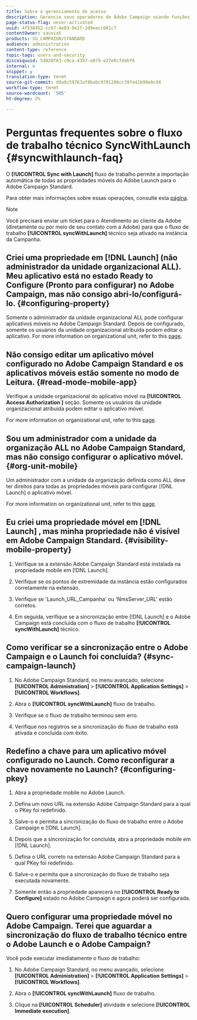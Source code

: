```yaml
---
title: Sobre o gerenciamento de acesso
description: Gerencie seus operadores de Adobe Campaign usando funções, grupos e unidades organizacionais.
page-status-flag: never-activated
uuid: 4f538452-cc67-4e03-9e2f-2d9eecc081c7
contentOwner: sauviat
products: SG_CAMPAIGN/STANDARD
audience: administration
content-type: reference
topic-tags: users-and-security
discoiquuid: 54028f63-c9ca-4397-a079-e27e0cfdebf6
internal: n
snippet: y
translation-type: tm+mt
source-git-commit: d0a0c59763af8babc9701206cc39fe41b98e0cd4
workflow-type: tm+mt
source-wordcount: '505'
ht-degree: 2%

---
```



# Perguntas frequentes sobre o fluxo de trabalho técnico SyncWithLaunch {#syncwithlaunch-faq}

O **[!UICONTROL Sync with Launch]** fluxo de trabalho permite a importação automática de todas as propriedades móveis do Adobe Launch para o Adobe Campaign Standard.

Para obter mais informações sobre essas operações, consulte esta [página](../../administration/using/technical-workflows.md).

>[!NOTE]
>
>Você precisará enviar um ticket para o Atendimento ao cliente da Adobe (diretamente ou por meio de seu contato com a Adobe) para que o fluxo de trabalho **[!UICONTROL syncWithLaunch]** técnico seja ativado na instância da Campanha.

## Criei uma propriedade em [!DNL Launch] (não administrador da unidade organizacional ALL). Meu aplicativo está no estado Ready to Configure (Pronto para configurar) no Adobe Campaign, mas não consigo abri-lo/configurá-lo. {#configuring-property}

Somente o administrador da unidade organizacional ALL pode configurar aplicativos móveis no Adobe Campaign Standard. Depois de configurado, somente os usuários da unidade organizacional atribuída podem editar o aplicativo. For more information on organizational unit, refer to this [page](../../administration/using/organizational-units.md).

## Não consigo editar um aplicativo móvel configurado no Adobe Campaign Standard e os aplicativos móveis estão somente no modo de Leitura. {#read-mode-mobile-app}

Verifique a unidade organizacional do aplicativo móvel na **[!UICONTROL Access Authorization ]** seção. Somente os usuários da unidade organizacional atribuída podem editar o aplicativo móvel.

For more information on organizational unit, refer to this [page](../../administration/using/organizational-units.md).

## Sou um administrador com a unidade da organização ALL no Adobe Campaign Standard, mas não consigo configurar o aplicativo móvel. {#org-unit-mobile}

Um administrador com a unidade da organização definida como ALL deve ter direitos para todas as propriedades móveis para configurar [!DNL Launch] o aplicativo móvel.

For more information on organizational unit, refer to this [page](../../administration/using/organizational-units.md).

## Eu criei uma propriedade móvel em [!DNL Launch] , mas minha propriedade não é visível em Adobe Campaign Standard. {#visibility-mobile-property}

1. Verifique se a extensão Adobe Campaign Standard está instalada na propriedade mobile em [!DNL Launch].

1. Verifique se os pontos de extremidade da instância estão configurados corretamente na extensão.

1. Verifique se &#39;Launch_URL_Campanha&#39; ou &#39;NmsServer_URL&#39; estão corretos.

1. Em seguida, verifique se a sincronização entre [!DNL Launch] e o Adobe Campaign está concluída com o fluxo de trabalho **[!UICONTROL syncWithLaunch]** técnico.

## Como verificar se a sincronização entre o Adobe Campaign e o Launch foi concluída? {#sync-campaign-launch}

1. No Adobe Campaign Standard, no menu avançado, selecione **[!UICONTROL Administration]** > **[!UICONTROL Application Settings]** > **[!UICONTROL Workflows]**.

1. Abra o **[!UICONTROL syncWithLaunch]** fluxo de trabalho.

1. Verifique se o fluxo de trabalho terminou sem erro.

1. Verifique nos registros se a sincronização do fluxo de trabalho está ativada e concluída com êxito.

## Redefino a chave para um aplicativo móvel configurado no Launch. Como reconfigurar a chave novamente no Launch? {#configuring-pkey}

1. Abra a propriedade mobile no Adobe Launch.

1. Defina um novo URL na extensão Adobe Campaign Standard para a qual o PKey foi redefinido.

1. Salve-o e permita a sincronização do fluxo de trabalho entre o Adobe Campaign e [!DNL Launch].

1. Depois que a sincronização for concluída, abra a propriedade mobile em [!DNL Launch].

1. Defina o URL correto na extensão Adobe Campaign Standard para a qual PKey foi redefinido.

1. Salve-o e permita que a sincronização do fluxo de trabalho seja executada novamente.

1. Somente então a propriedade aparecerá no **[!UICONTROL Ready to Configure]** estado no Adobe Campaign e agora poderá ser configurada.

## Quero configurar uma propriedade móvel no Adobe Campaign. Terei que aguardar a sincronização do fluxo de trabalho técnico entre o Adobe Launch e o Adobe Campaign?

Você pode executar imediatamente o fluxo de trabalho:

1. No Adobe Campaign Standard, no menu avançado, selecione **[!UICONTROL Administration]** > **[!UICONTROL Application Settings]** > **[!UICONTROL Workflows]**.

1. Abra o **[!UICONTROL syncWithLaunch]** fluxo de trabalho.

1. Clique na **[!UICONTROL Scheduler]** atividade e selecione **[!UICONTROL Immediate execution]**.
